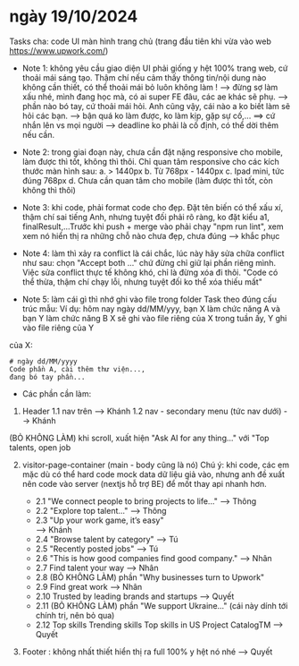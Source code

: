 # ngày 19/10/2024
Tasks cha: code UI màn hình trang chủ (trang đầu tiên khi vừa vào web https://www.upwork.com/)

* Note 1: không yêu cầu giao diện UI phải giống y hệt 100% trang web, cứ thoải mái sáng tạo.
Thậm chí nếu cảm thấy thông tin/nội dung nào không cần thiết, có thể thoải mái bỏ luôn không làm !
--> đừng sợ làm xấu nhé, mình đang học mà, có ai super FE đâu, các ae khác sẽ phụ.
--> phần nào bó tay, cứ thoải mái hỏi. Anh cũng vậy, cái nào a ko biết làm sẽ hỏi các bạn.
--> bận quá ko làm được, ko làm kịp, gặp sự cố,... ==> cứ nhắn lên vs mọi người
--> deadline ko phải là cố định, có thể dời thêm nếu cần. 

* Note 2: trong giai đoạn này, chưa cần đặt nặng responsive cho mobile, làm được thì tốt, không thì thôi.
Chỉ quan tâm responsive cho các kích thước màn hình sau:
a. > 1440px
b. Từ 768px - 1440px
c. Ipad mini, tức đúng 768px
d. Chưa cần quan tâm cho mobile (làm được thì tốt, còn không thì thôi)

* Note 3: khi code, phải format code cho đẹp. Đặt tên biến có thể xấu xí, thậm chí sai tiếng Anh,
nhưng tuyệt đối phải rõ ràng, ko đặt kiểu a1, finalResult,...Trước khi push + merge vào phải chạy 
"npm run lint", xem xem nó hiển thị ra những chỗ nào chưa đẹp, chưa đúng --> khắc phục

* Note 4: làm thì xảy ra conflict là cái chắc, lúc này hãy sửa chữa conflict như sau:
chọn "Accept both ..." chứ đừng chỉ giữ lại phần riêng mình. Việc sửa conflict thực tế không khó,
chỉ là đừng xóa đi thôi. "Code có thể thừa, thậm chí chạy lỗi, nhưng tuyệt đối ko thể xóa thiếu mất" 

* Note 5: làm cái gì thì nhớ ghi vào file trong folder Task theo đúng cấu trúc mẫu:
Ví dụ: hôm nay ngày dd/MM/yyy, bạn X làm chức năng A và bạn Y làm chức năng B
X sẽ ghi vào file riêng của X trong tuần ấy, Y ghi vào file riêng của Y

của X:
```
# ngày dd/MM/yyyy
Code phần A, cài thêm thư viện...,
đang bó tay phần...
```

* Các phần cần làm:  

1. Header 
1.1 nav trên 
--> Khánh
1.2 nav - secondary menu (tức nav dưới)
--> Khánh

(BỎ KHÔNG LÀM) khi scroll, xuất hiện "Ask AI for any thing..." với "Top talents, open job

2. visitor-page-container (main - body cũng là nó)
Chú ý: khi code, các em mặc dù có thể hard code mock data dữ liệu giả vào, 
nhưng anh đề xuất nên code vào server (nextjs hỗ trợ BE) để mốt thay api nhanh hơn.
    - 2.1 "We connect people to bring projects to life..."
    --> Thông 
    - 2.2 "Explore top talent..." 
    --> Thông 
    - 2.3 "Up your work game, it’s easy"  
    --> Khánh
    - 2.4 "Browse talent by category" 
    --> Tú
    - 2.5 "Recently posted jobs" 
    --> Tú 
    - 2.6 "This is how good companies find good company."
    --> Nhân
    - 2.7 Find talent your way
    --> Nhân
    - 2.8 (BỎ KHÔNG LÀM) phần "Why businesses turn to Upwork"
    - 2.9 Find great work 
    --> Nhân
    - 2.10 Trusted by leading brands and startups
    --> Quyết
    - 2.11 (BỎ KHÔNG LÀM) phần "We support Ukraine..." (cái này dính tới chính trị, nên bỏ qua)
    - 2.12 Top skills Trending skills Top skills in US Project CatalogTM
    --> Quyết 

3. Footer : không nhất thiết hiển thị ra full 100% y hệt nó nhé
--> Quyết 